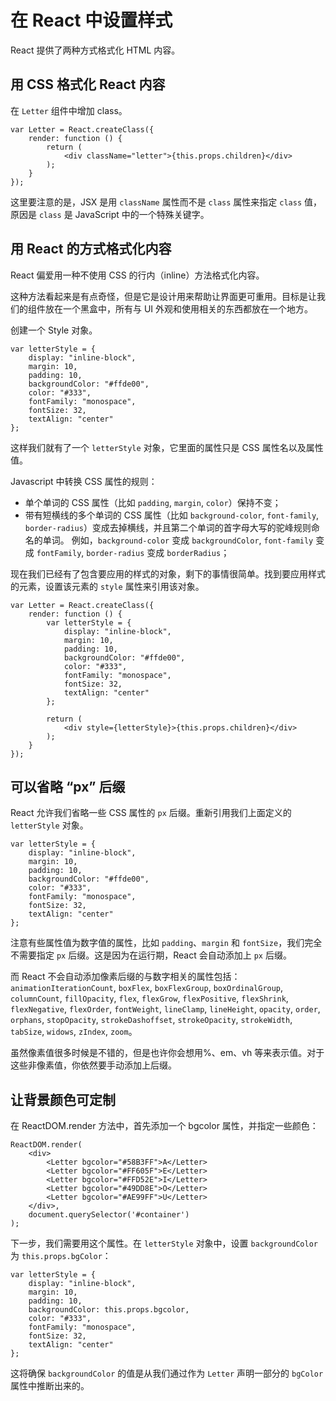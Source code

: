 # 在 React 中设置样式

React 提供了两种方式格式化 HTML 内容。


## 用 CSS 格式化 React 内容
在 `Letter` 组件中增加 class。

```
var Letter = React.createClass({
    render: function () {
        return (
            <div className="letter">{this.props.children}</div>
        );
    }
});
```

这里要注意的是，JSX 是用 `className` 属性而不是 `class` 属性来指定 `class` 值，原因是 `class` 是 JavaScript 中的一个特殊关键字。


## 用 React 的方式格式化内容
React 偏爱用一种不使用 CSS 的行内（inline）方法格式化内容。

这种方法看起来是有点奇怪，但是它是设计用来帮助让界面更可重用。目标是让我们的组件放在一个黑盒中，所有与 UI 外观和使用相关的东西都放在一个地方。

创建一个 Style 对象。

```
var letterStyle = {
    display: "inline-block",
    margin: 10,
    padding: 10,
    backgroundColor: "#ffde00",
    color: "#333",
    fontFamily: "monospace",
    fontSize: 32,
    textAlign: "center"
};
```

这样我们就有了一个 `letterStyle` 对象，它里面的属性只是 CSS 属性名以及属性值。

Javascript 中转换 CSS 属性的规则：

* 单个单词的 CSS 属性（比如 `padding`, `margin`, `color`）保持不变；
* 带有短横线的多个单词的 CSS 属性（比如 `background-color`, `font-family`, `border-radius`）变成去掉横线，并且第二个单词的首字母大写的驼峰规则命名的单词。 例如，`background-color` 变成 `backgroundColor`, `font-family` 变成 `fontFamily`, `border-radius` 变成 `borderRadius`；

现在我们已经有了包含要应用的样式的对象，剩下的事情很简单。找到要应用样式的元素，设置该元素的 `style` 属性来引用该对象。

```
var Letter = React.createClass({
    render: function () {
        var letterStyle = {
            display: "inline-block",
            margin: 10,
            padding: 10,
            backgroundColor: "#ffde00",
            color: "#333",
            fontFamily: "monospace",
            fontSize: 32,
            textAlign: "center"
        };

        return (
            <div style={letterStyle}>{this.props.children}</div>
        );
    }
});
```


## 可以省略 “px” 后缀
React 允许我们省略一些 CSS 属性的 `px` 后缀。重新引用我们上面定义的 `letterStyle` 对象。

```
var letterStyle = {
    display: "inline-block",
    margin: 10,
    padding: 10,
    backgroundColor: "#ffde00",
    color: "#333",
    fontFamily: "monospace",
    fontSize: 32,
    textAlign: "center"
};
```

注意有些属性值为数字值的属性，比如 `padding`、`margin` 和 `fontSize`，我们完全不需要指定 `px` 后缀。这是因为在运行期，React 会自动添加上 `px` 后缀。

而 React 不会自动添加像素后缀的与数字相关的属性包括：`animationIterationCount`, `boxFlex`, `boxFlexGroup`, `boxOrdinalGroup`, `columnCount`, `fillOpacity`, `flex`, `flexGrow`, `flexPositive`, `flexShrink`, `flexNegative`, `flexOrder`, `fontWeight`, `lineClamp`, `lineHeight`, `opacity`, `order`, `orphans`, `stopOpacity`, `strokeDashoffset`, `strokeOpacity`, `strokeWidth`, `tabSize`, `widows`, `zIndex`, `zoom`。

虽然像素值很多时候是不错的，但是也许你会想用%、em、vh 等来表示值。对于这些非像素值，你依然要手动添加上后缀。


## 让背景颜色可定制
在 ReactDOM.render 方法中，首先添加一个 bgcolor 属性，并指定一些颜色：

```
ReactDOM.render(
    <div>
        <Letter bgcolor="#58B3FF">A</Letter>
        <Letter bgcolor="#FF605F">E</Letter>
        <Letter bgcolor="#FFD52E">I</Letter>
        <Letter bgcolor="#49DD8E">O</Letter>
        <Letter bgcolor="#AE99FF">U</Letter>
    </div>,
    document.querySelector('#container')
);
```

下一步，我们需要用这个属性。在 `letterStyle` 对象中，设置 `backgroundColor` 为 `this.props.bgColor`：

```
var letterStyle = {
    display: "inline-block",
    margin: 10,
    padding: 10,
    backgroundColor: this.props.bgcolor,
    color: "#333",
    fontFamily: "monospace",
    fontSize: 32,
    textAlign: "center"
};
```

这将确保 `backgroundColor` 的值是从我们通过作为 `Letter` 声明一部分的 `bgColor` 属性中推断出来的。